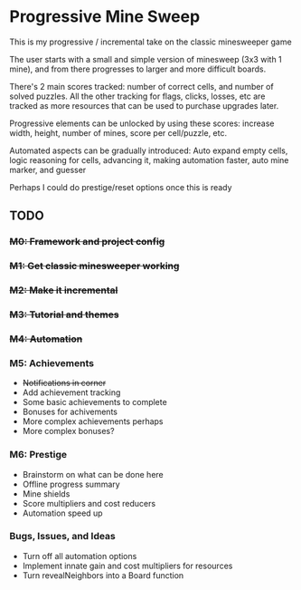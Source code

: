 # Progressive Mine Sweep

This is my progressive / incremental take on the classic minesweeper game

The user starts with a small and simple version of minesweep (3x3 with 1 mine),
and from there progresses to larger and more difficult boards.

There's 2 main scores tracked: number of correct cells, and number of solved
puzzles. All the other tracking for flags, clicks, losses, etc are tracked as
more resources that can be used to purchase upgrades later.

Progressive elements can be unlocked by using these scores: increase width,
height, number of mines, score per cell/puzzle, etc.

Automated aspects can be gradually introduced: Auto expand empty cells, logic
reasoning for cells, advancing it, making automation faster, auto mine marker,
and guesser

Perhaps I could do prestige/reset options once this is ready

## TODO

### ~~M0: Framework and project config~~

### ~~M1: Get classic minesweeper working~~

### ~~M2: Make it incremental~~

### ~~M3: Tutorial and themes~~

### ~~M4: Automation~~

### M5: Achievements

- ~~Notifications in corner~~
- Add achievement tracking
- Some basic achievements to complete
- Bonuses for achivements
- More complex achievements perhaps
- More complex bonuses?

### M6: Prestige

- Brainstorm on what can be done here
- Offline progress summary
- Mine shields
- Score multipliers and cost reducers
- Automation speed up

### Bugs, Issues, and Ideas

- Turn off all automation options
- Implement innate gain and cost multipliers for resources
- Turn revealNeighbors into a Board function
